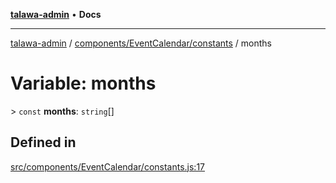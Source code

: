 [**talawa-admin**](../../../../README.md) • **Docs**

***

[talawa-admin](../../../../modules.md) / [components/EventCalendar/constants](../README.md) / months

# Variable: months

\> `const` **months**: `string`[]

## Defined in

[src/components/EventCalendar/constants.js:17](https://github.com/PalisadoesFoundation/talawa-admin/blob/3f6b41a67c6932f4c0bce6ffb822d4ef12ede8c8/src/components/EventCalendar/constants.js#L17)

